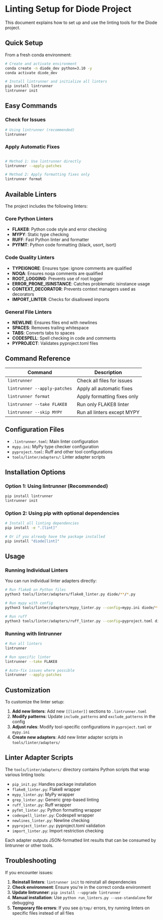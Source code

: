 # Linting Setup for Diode Project

This document explains how to set up and use the linting tools for the Diode project.

## Quick Setup

From a fresh conda environment:

```bash
# Create and activate environment
conda create -n diode_dev python=3.10 -y
conda activate diode_dev

# Install lintrunner and initialize all linters
pip install lintrunner
lintrunner init
```

## Easy Commands

### Check for Issues
```bash
# Using lintrunner (recommended)
lintrunner
```

### Apply Automatic Fixes
```bash

# Method 1: Use lintrunner directly
lintrunner --apply-patches

# Method 2: Apply formatting fixes only
lintrunner format
```

## Available Linters

The project includes the following linters:

### Core Python Linters
- **FLAKE8**: Python code style and error checking
- **MYPY**: Static type checking
- **RUFF**: Fast Python linter and formatter
- **PYFMT**: Python code formatting (black, usort, isort)

### Code Quality Linters
- **TYPEIGNORE**: Ensures type: ignore comments are qualified
- **NOQA**: Ensures noqa comments are qualified
- **ROOT_LOGGING**: Prevents use of root logger
- **ERROR_PRONE_ISINSTANCE**: Catches problematic isinstance usage
- **CONTEXT_DECORATOR**: Prevents context managers used as decorators
- **IMPORT_LINTER**: Checks for disallowed imports

### General File Linters
- **NEWLINE**: Ensures files end with newlines
- **SPACES**: Removes trailing whitespace
- **TABS**: Converts tabs to spaces
- **CODESPELL**: Spell checking in code and comments
- **PYPROJECT**: Validates pyproject.toml files

## Command Reference

| Command | Description |
|---------|-------------|
| `lintrunner` | Check all files for issues |
| `lintrunner --apply-patches` | Apply all automatic fixes |
| `lintrunner format` | Apply formatting fixes only |
| `lintrunner --take FLAKE8` | Run only FLAKE8 linter |
| `lintrunner --skip MYPY` | Run all linters except MYPY |

## Configuration Files

- `.lintrunner.toml`: Main linter configuration
- `mypy.ini`: MyPy type checker configuration
- `pyproject.toml`: Ruff and other tool configurations
- `tools/linter/adapters/`: Linter adapter scripts

## Installation Options

### Option 1: Using lintrunner (Recommended)
```bash
pip install lintrunner
lintrunner init
```

### Option 2: Using pip with optional dependencies
```bash
# Install all linting dependencies
pip install -e ".[lint]"

# Or if you already have the package installed
pip install "diode[lint]"
```

## Usage

### Running Individual Linters

You can run individual linter adapters directly:

```bash
# Run flake8 on Python files
python3 tools/linter/adapters/flake8_linter.py diode/**/*.py

# Run mypy with config
python3 tools/linter/adapters/mypy_linter.py --config=mypy.ini diode/**/*.py

# Run ruff
python3 tools/linter/adapters/ruff_linter.py --config=pyproject.toml diode/**/*.py
```

### Running with lintrunner

```bash
# Run all linters
lintrunner

# Run specific linter
lintrunner --take FLAKE8

# Auto-fix issues where possible
lintrunner --apply-patches
```

## Customization

To customize the linter setup:

1. **Add new linters**: Add new `[[linter]]` sections to `.lintrunner.toml`
2. **Modify patterns**: Update `include_patterns` and `exclude_patterns` in the config
3. **Adjust rules**: Modify tool-specific configurations in `pyproject.toml` or `mypy.ini`
4. **Create new adapters**: Add new linter adapter scripts in `tools/linter/adapters/`

## Linter Adapter Scripts

The `tools/linter/adapters/` directory contains Python scripts that wrap various linting tools:

- `pip_init.py`: Handles package installation
- `flake8_linter.py`: Flake8 wrapper
- `mypy_linter.py`: MyPy wrapper
- `grep_linter.py`: Generic grep-based linting
- `ruff_linter.py`: Ruff wrapper
- `pyfmt_linter.py`: Python formatting wrapper
- `codespell_linter.py`: Codespell wrapper
- `newlines_linter.py`: Newline checking
- `pyproject_linter.py`: pyproject.toml validation
- `import_linter.py`: Import restriction checking

Each adapter outputs JSON-formatted lint results that can be consumed by lintrunner or other tools.

## Troubleshooting

If you encounter issues:

1. **Reinstall linters**: `lintrunner init` to reinstall all dependencies
2. **Check environment**: Ensure you're in the correct conda environment
3. **Update lintrunner**: `pip install --upgrade lintrunner`
4. **Manual installation**: Use `python run_linters.py --use-standalone` for debugging
5. **Temporary file errors**: If you see `@/tmp/` errors, try running linters on specific files instead of all files
